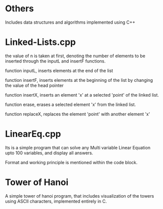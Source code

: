 # Others
Includes data structures and algorithms implemented using C++

# Linked-Lists.cpp
the value of n is taken at first, denoting the number of elements to be inserted through the inputL and insertF functions.

function inputL, inserts elements at the end of the list

function insertF, inserts elements at the beginning of the list by changing the value of the head pointer

function insertX, inserts an element 'x' at a selected 'point' of the linked list.

function erase, erases a selected element 'x' from the linked list.

function replaceX, replaces the element 'point' with another element 'x'


# LinearEq.cpp
Its is a simple program that can solve any Multi variable Linear Equation upto 100 variables, and display all answers.

Format and working principle is mentioned within the code block.

# Tower of Hanoi
A simple tower of hanoi program, that includes visualization of the towers using ASCII characters, implemented entirely in C.

